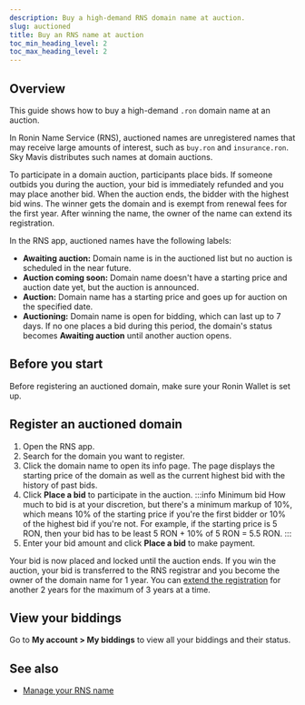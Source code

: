 ```yaml
---
description: Buy a high-demand RNS domain name at auction.
slug: auctioned
title: Buy an RNS name at auction
toc_min_heading_level: 2
toc_max_heading_level: 2
---
```


## Overview

This guide shows how to buy a high-demand `.ron` domain name at an auction.

In Ronin Name Service (RNS), auctioned names are unregistered names that may receive large amounts of interest, such as `buy.ron` and `insurance.ron`. Sky Mavis distributes such names at domain auctions.

To participate in a domain auction, participants place bids. If someone outbids you during the auction, your bid is immediately refunded and you may place another bid. When the auction ends, the bidder with the highest bid wins. The winner gets the domain and is exempt from renewal fees for the first year. After winning the name, the owner of the name can extend its registration.

In the RNS app, auctioned names have the following labels:

* **Awaiting auction:** Domain name is in the auctioned list but no auction is scheduled in the near future.
* **Auction coming soon:** Domain name doesn't have a starting price and auction date yet, but the auction is announced.
* **Auction:** Domain name has a starting price and goes up for auction on the specified date.
* **Auctioning:** Domain name is open for bidding, which can last up to 7 days. If no one places a bid during this period, the domain's status becomes **Awaiting auction** until another auction opens.

## Before you start

Before registering an auctioned domain, make sure your Ronin Wallet is set up.

## Register an auctioned domain

1. Open the RNS app.
2. Search for the domain you want to register.
3. Click the domain name to open its info page. The page displays the starting price of the domain as well as the current highest bid with the history of past bids.
4. Click **Place a bid** to participate in the auction.
:::info Minimum bid
How much to bid is at your discretion, but there's a minimum markup of 10%, which means 10% of the starting price if you're the first bidder or 10% of the highest bid if you're not. For example, if the starting price is 5 RON, then your bid has to be least 5 RON + 10% of 5 RON = 5.5 RON.
:::
5. Enter your bid amount and click **Place a bid** to make payment.

Your bid is now placed and locked until the auction ends. If you win the auction, your bid is transferred to the RNS registrar and you become the owner of the domain name for 1 year. You can [extend the registration](./../manage.md#extend-your-registration) for another 2 years for the maximum of 3 years at a time.

## View your biddings

Go to **My account > My biddings** to view all your biddings and their status.

## See also

* [Manage your RNS name](./../manage.md)
